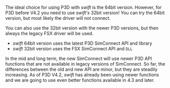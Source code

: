 <!--
    SPDX-FileCopyrightText: Copyright (C) swift Project Community / Contributors
    SPDX-License-Identifier: GFDL-1.3-only
-->

The ideal choice for using P3D with *swift* is the 64bit version.
However, for P3D before V4.2 you need to use *swift's* 32bit version!
You can try the 64bit version, but most likely the driver will not connect.

You can also use the 32bit version with the newer P3D versions, but then always the legacy FSX driver will be used.

* *swift* 64bit version uses the latest P3D SimConnect API and library
* *swift* 32bit version uses the FSX SimConnect API and ``DLL``

In the mid and long term, the new SimConnect will use newer P3D API functions that are not available in legacy versions of SimConnect.
So far, the differences between the old and new API are minor, but they are steadily increasing.
As of P3D V4.2, *swift* has already been using newer functions and we are going to use even better functions available in 4.3 and later.
